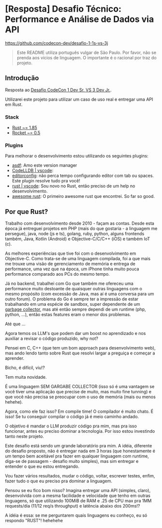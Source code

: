 # [Resposta] Desafio Técnico: Performance e Análise de Dados via API

https://github.com/codecon-dev/desafio-1-1s-vs-3j

> Este README utiliza português vulgar de São Paulo. Por favor, não se prenda aos vícios de linguagem. O importante é o racional por traz do projeto.

## Introdução

Resposta ao [Desafio CodeCon 1 Dev Sr. VS 3 Dev Jr.](https://www.youtube.com/watch?v=AFtRYXJVO-4).

Utilizarei este projeto para utilizar um caso de uso real e entregar uma API em Rust.

### Stack

- [Rust ~= 1.85](https://www.rust-lang.org/tools/install)
- [Rocket ~= 0.5](https://rocket.rs/guide/v0.5/)

### Plugins

Para melhorar o desenvolvimento estou utilizando os seguintes plugins:

- [asdf](https://asdf-vm.com/): Amo este version manager
- [CodeLLDB | vscode](https://marketplace.visualstudio.com/items?itemName=vadimcn.vscode-lldb): 
- [editorconfig](https://editorconfig.org/): não perca tempo configurando editor com tab ou spaces. Este plugin resolve tudo pra você!
- [rust | vscode](https://marketplace.visualstudio.com/items?itemName=1YiB.rust-bundle): Sou novo no Rust, então preciso de um help no desenvolvimento.
- [awesome rust](https://github.com/rust-unofficial/awesome-rust): O primeiro awesome rust que encontrei. So far so good.

## Por que Rust?

Trabalho com desenvolvimento desde 2010 - façam as contas. Desde esta época já entreguei projetos em PHP (mais do que gostaria - a linguagem me persegue), java, node (js e ts), golang, ruby, python, alguns frontends também, Java, Kotlin (Android) e Objective-C/C/C++ (iOS) e também IoT (c).

As melhores experiências que tive foi com o desenvolvimento em Objective-C. Como trata-se de uma linguagem compilada, foi a que mais me trouxe uma visão de gerenciamento de memória e entrega de performance, uma vez que na época, um iPhone tinha muito pouca performance comparado aos PCs do mesmo tempo.

Já no backend, trabalhei com Go que também me ofereceu uma performance muito destoante de quaisquer outras linguagens com o mesmo propósito (com excessão de Java, mas aí é uma conversa para um outro forum). O problema do Go é sempre ter a impressão de estar trabalhando em uma espécie de sandbox, super dependente de um [garbage collector](https://tip.golang.org/doc/gc-guide), mas até então sempre dependi de um runtime (php, python, ...), então estas features eram o menor dos problemas.

Até que ...

Agora temos os LLM's que podem dar um boost no aprendizado e nos auxiliar a revisar o código produzido, why not?

Pensei em C, C++ (que tem um bom approach para desenvolvimento web), mas ando lendo tanto sobre Rust que resolvi largar a preguiça e começar a aprender.

Bicho, é difícil, viu!?

Tem muita novidade.

É uma linguagem SEM GARGABE COLLECTOR (isso só é uma vantagem se você tiver uma aplicação que precise de muito, mas muito fine tunning) e que você não precisa se preocupar com o uso de memória (mais ou menos hehehe). 

Agora, como ele faz isso? Em compile time! O compilador é muito chato. É isso! Se tu conseguir compilar o código já é meio caminho andado.

O objetivo é mandar o LLM produzir código pra mim, mas pra isso funcionar, antes eu preciso dominar a tecnologia. Por isso estou investindo tanto neste projeto.

Este desafio está sendo um grande laboratório pra mim. A idéia, diferente do desafio proposto, não é entregar nada em 3 horas (que honestamente é um tempo bem aceitável pra fazer em qualquer linguagem com runtime, diga-se de passagem - desafio muito simples), mas sim entregar e entender o que eu estou entregando.

Vou fazer vários resultados, mudar o código, voltar, escrever testes, enfim, fazer tudo o que eu preciso pra dominar a linguagem.

Pensou se eu fico bom nisso? Imagina entregar uma API (simples, claro), desenvolvida com a mesma facilidade e velocidade que tenho em outras linguagens, só que utilizando 100MiB de RAM e .25 de CPU max pra 1MM requests/dia (11/12 req/s throughput) e latência abaixo dos 200ms!?

A idéia é essa: se me perguntarem quais linguagens eu conheço, eu só respondo "RUST"! hehehehe
